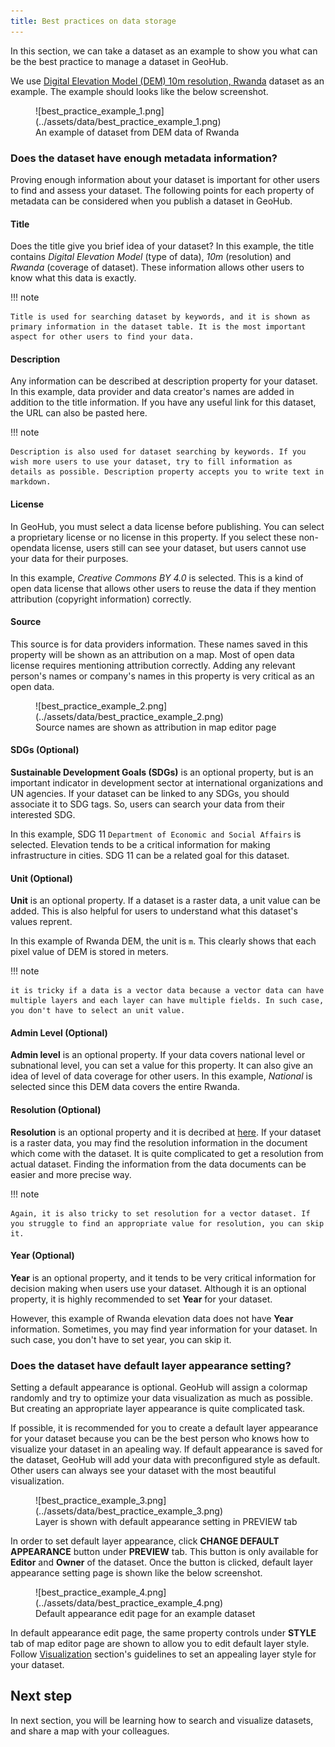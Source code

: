 ```yaml
---
title: Best practices on data storage
---
```


In this section, we can take a dataset as an example to show you what can be the best practice to manage a dataset in GeoHub.

We use [Digital Elevation Model (DEM) 10m resolution, Rwanda](https://geohub.data.undp.org/data/00d5add9be37e465398b081683c3ec03) dataset as an example. The example should looks like the below screenshot.

<figure markdown="span">
  ![best_practice_example_1.png](../assets/data/best_practice_example_1.png)
  <figcaption>An example of dataset from DEM data of Rwanda</figcaption>
</figure>

### Does the dataset have enough metadata information?

Proving enough information about your dataset is important for other users to find and assess your dataset. The following points for each property of metadata can be considered when you publish a dataset in GeoHub.

#### Title

Does the title give you brief idea of your dataset? In this example, the title contains _Digital Elevation Model_ (type of data), _10m_ (resolution) and _Rwanda_ (coverage of dataset). These information allows other users to know what this data is exactly.

!!! note

    Title is used for searching dataset by keywords, and it is shown as primary information in the dataset table. It is the most important aspect for other users to find your data.

#### Description

Any information can be described at description property for your dataset. In this example, data provider and data creator's names are added in addition to the title information. If you have any useful link for this dataset, the URL can also be pasted here.

!!! note

    Description is also used for dataset searching by keywords. If you wish more users to use your dataset, try to fill information as details as possible. Description property accepts you to write text in markdown.

#### License

In GeoHub, you must select a data license before publishing. You can select a proprietary license or no license in this property. If you select these non-opendata license, users still can see your dataset, but users cannot use your data for their purposes.

In this example, _Creative Commons BY 4.0_ is selected. This is a kind of open data license that allows other users to reuse the data if they mention attribution (copyright information) correctly.

#### Source

This source is for data providers information. These names saved in this property will be shown as an attribution on a map. Most of open data license requires mentioning attribution correctly. Adding any relevant person's names or company's names in this property is very critical as an open data.

<figure markdown="span">
  ![best_practice_example_2.png](../assets/data/best_practice_example_2.png)
  <figcaption>Source names are shown as attribution in map editor page</figcaption>
</figure>

#### SDGs (Optional)

**Sustainable Development Goals (SDGs)** is an optional property, but is an important indicator in development sector at international organizations and UN agencies. If your dataset can be linked to any SDGs, you should associate it to SDG tags. So, users can search your data from their interested SDG.

In this example, SDG 11 `Department of Economic and Social Affairs` is selected. Elevation tends to be a critical information for making infrastructure in cities. SDG 11 can be a related goal for this dataset.

#### Unit (Optional)

**Unit** is an optional property. If a dataset is a raster data, a unit value can be added. This is also helpful for users to understand what this dataset's values reprent.

In this example of Rwanda DEM, the unit is `m`. This clearly shows that each pixel value of DEM is stored in meters.

!!! note

    it is tricky if a data is a vector data because a vector data can have multiple layers and each layer can have multiple fields. In such case, you don't have to select an unit value.

#### Admin Level (Optional)

**Admin level** is an optional property. If your data covers national level or subnational level, you can set a value for this property. It can also give an idea of level of data coverage for other users. In this example, _National_ is selected since this DEM data covers the entire Rwanda.

#### Resolution (Optional)

**Resolution** is an optional property and it is decribed at [here](./publish_datasets.md#resolution). If your dataset is a raster data, you may find the resolution information in the document which come with the dataset. It is quite complicated to get a resolution from actual dataset. Finding the information from the data documents can be easier and more precise way.

!!! note

    Again, it is also tricky to set resolution for a vector dataset. If you struggle to find an appropriate value for resolution, you can skip it.

#### Year (Optional)

**Year** is an optional property, and it tends to be very critical information for decision making when users use your dataset. Although it is an optional property, it is highly recommended to set **Year** for your dataset.

However, this example of Rwanda elevation data does not have **Year** information. Sometimes, you may find year information for your dataset. In such case, you don't have to set year, you can skip it.

### Does the dataset have default layer appearance setting?

Setting a default appearance is optional. GeoHub will assign a colormap randomly and try to optimize your data visualization as much as possible. But creating an appropriate layer appearance is quite complicated task.

If possible, it is recommended for you to create a default layer appearance for your dataset because you can be the best person who knows how to visualize your dataset in an apealing way. If default appearance is saved for the dataset, GeoHub will add your data with preconfigured style as default. Other users can always see your dataset with the most beautiful visualization.

<figure markdown="span">
  ![best_practice_example_3.png](../assets/data/best_practice_example_3.png)
  <figcaption>Layer is shown with default appearance setting in PREVIEW tab</figcaption>
</figure>

In order to set default layer appearance, click **CHANGE DEFAULT APPEARANCE** button under **PREVIEW** tab. This button is only available for **Editor** and **Owner** of the dataset. Once the button is clicked, default layer appearance setting page is shown like the below screenshot.

<figure markdown="span">
  ![best_practice_example_4.png](../assets/data/best_practice_example_4.png)
  <figcaption>Default appearance edit page for an example dataset</figcaption>
</figure>

In default appearance edit page, the same property controls under **STYLE** tab of map editor page are shown to allow you to edit default layer style. Follow [Visualization](../visualization/visualize_overview.md) section's guidelines to set an appealing layer style for your dataset.

## Next step

In next section, you will be learning how to search and visualize datasets, and share a map with your colleagues.
